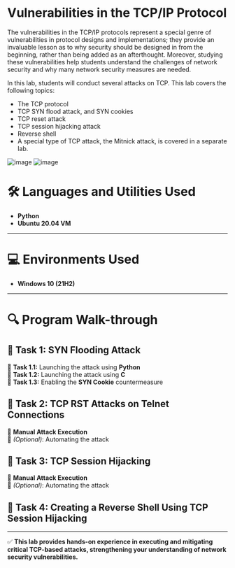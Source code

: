 <h1>Vulnerabilities in the TCP/IP Protocol</h1>

<body>
    <p>
        The vulnerabilities in the TCP/IP protocols represent a special genre of vulnerabilities in protocol designs and implementations; they provide an invaluable lesson as to why security should be designed in from the beginning, rather than being added as an afterthought. Moreover, studying these vulnerabilities help students understand the challenges of network security and why many network security measures are needed.
    </p>
    <p>
        In this lab, students will conduct several attacks on TCP. This lab covers the following topics:
    </p>
    <ul>
        <li>The TCP protocol</li>
        <li>TCP SYN flood attack, and SYN cookies</li>
        <li>TCP reset attack</li>
        <li>TCP session hijacking attack</li>
        <li>Reverse shell</li>
        <li>A special type of TCP attack, the Mitnick attack, is covered in a separate lab.</li>
    </ul>
</body>

![image](https://github.com/user-attachments/assets/02fc8ae7-05e9-4627-a0c2-b636bd0efe2b)   ![image](https://github.com/user-attachments/assets/99277ba8-5171-4955-8867-6935e4187dc2)


# 🛠️ Languages and Utilities Used  
- **Python**  
- **Ubuntu 20.04 VM**  

---

# 💻 Environments Used  
- **Windows 10 (21H2)**  

---

# 🔍 Program Walk-through  

## 🚀 Task 1: SYN Flooding Attack  
🔹 **Task 1.1:** Launching the attack using **Python**  
🔹 **Task 1.2:** Launching the attack using **C**  
🔹 **Task 1.3:** Enabling the **SYN Cookie** countermeasure  

## 🚀 Task 2: TCP RST Attacks on Telnet Connections  
🔹 **Manual Attack Execution**  
🔹 *(Optional)*: Automating the attack  

## 🚀 Task 3: TCP Session Hijacking  
🔹 **Manual Attack Execution**  
🔹 *(Optional)*: Automating the attack  

## 🚀 Task 4: Creating a Reverse Shell Using TCP Session Hijacking  

---

✅ **This lab provides hands-on experience in executing and mitigating critical TCP-based attacks, strengthening your understanding of network security vulnerabilities.**  

